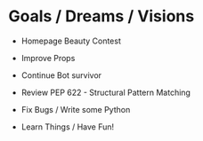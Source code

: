 # Goals / Dreams / Visions

- Homepage Beauty Contest

- Improve Props

- Continue Bot survivor

- Review PEP 622 - Structural Pattern Matching

- Fix Bugs / Write some Python

- Learn Things / Have Fun!
